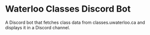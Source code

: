 # Waterloo Classes Discord Bot

A Discord bot that fetches class data from classes.uwaterloo.ca and displays it in a Discord channel.